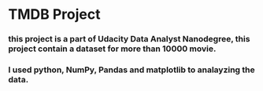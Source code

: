 # TMDB Project

### this project is a part of Udacity Data Analyst Nanodegree, this project contain a dataset for more than 10000 movie.
### I used python, NumPy, Pandas and matplotlib to analayzing the data.
